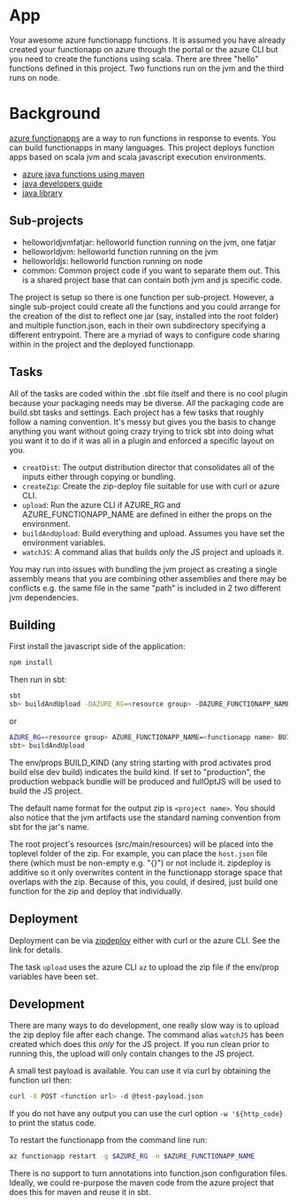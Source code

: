 # App

Your awesome azure functionapp functions. It is assumed you have already created
your functionapp on azure through the portal or the azure CLI but you need to
create the functions using scala. There are three "hello" functions defined in
this project. Two functions run on the jvm and the third runs on node.

# Background

[azure functionapps](https://docs.microsoft.com/en-us/azure/azure-functions/)
are a way to run functions in response to events. You can build functionapps in
many languages. This project deploys function apps based on scala jvm and scala
javascript execution environments.

* [azure java functions using maven](https://docs.microsoft.com/en-us/azure/azure-functions/functions-create-first-java-maven)
* [java developers guide](https://docs.microsoft.com/en-us/azure/azure-functions/functions-reference-java)
* [java library](https://github.com/Azure/azure-functions-java-library)

## Sub-projects

* helloworldjvmfatjar: helloworld function running on the jvm, one fatjar
* helloworldjvm: helloworld function running on the jvm
* helloworldjs: helloworld function running on node
* common: Common project code if you want to separate them out. This is a shared
  project base that can contain both jvm and js specific code.

The project is setup so there is one function per sub-project. However, a single
sub-project could create all the functions and you could arrange for the
creation of the dist to reflect one jar (say, installed into the root folder)
and multiple function.json, each in their own subdirectory specifying a
different entrypoint. There are a myriad of ways to configure code sharing
within in the project and the deployed functionapp.

## Tasks

All of the tasks are coded within the .sbt file itself and there is no cool
plugin because your packaging needs may be diverse. *All* the packaging code are
build.sbt tasks and settings. Each project has a few tasks that roughly follow a
naming convention. It's messy but gives you the basis to change anything you
want without going crazy trying to trick sbt into doing what you want it to do
if it was all in a plugin and enforced a specific layout on you.

* `creatDist`: The output distribution director that consolidates all of the inputs
  either through copying or bundling.
* `createZip`: Create the zip-deploy file suitable for use with curl or azure CLI.
* `upload`: Run the azure CLI if AZURE_RG and AZURE_FUNCTIONAPP_NAME are defined
  in either the props on the environment.
* `buildAndUpload`: Build everything and upload. Assumes you have set the
  environment variables.
* `watchJS`: A command alias that builds *only* the JS project and uploads it.

You may run into issues with bundling the jvm project as creating a single
assembly means that you are combining other assemblies and there may be
conflicts e.g. the same file in the same "path" is included in 2 two different
jvm dependencies.

## Building

First install the javascript side of the application: 

```sh
npm install
```

Then run in sbt:

```sh
sbt
sb> buildAndUpload -DAZURE_RG=<resource group> -DAZURE_FUNCTIONAPP_NAME=<functionapp name> -DBUILD_KIND=prod
```

or 

```sh
AZURE_RG=<resource group> AZURE_FUNCTIONAPP_NAME=<functionapp name> BUILD_KIND=prod sbt
sbt> buildAndUpload
```

The env/props BUILD_KIND (any string starting with prod activates prod build
else dev build) indicates the build kind. If set to "production", the production
webpack bundle will be produced and fullOptJS will be used to build the JS
project.

The default name format for the output zip is `<project name>`. You should also
notice that the jvm artifacts use the standard naming convention from sbt for
the jar's name.

The root project's resources (src/main/resources) will be placed into the
toplevel folder of the zip. For example, you can place the `host.json` file
there (which must be non-empty e.g. "{}") or not include it. zipdeploy is
additive so it only overwrites content in the functionapp storage space that
overlaps with the zip. Because of this, you could, if desired, just build one
function for the zip and deploy that individually.

## Deployment

Deployment can be via
[zipdeploy](https://docs.microsoft.com/en-us/azure/azure-functions/deployment-zip-push)
either with curl or the azure CLI. See the link for details.

The task `upload` uses the azure CLI `az` to upload the zip file if the
env/prop variables have been set.

## Development

There are many ways to do development, one really slow way is to upload the zip
deploy file after each change. The command alias `watchJS` has been created
which does this *only* for the JS project. If you run clean prior to running
this, the upload will only contain changes to the JS project.

A small test payload is available. You can use it via curl by obtaining the function url then:

```sh
curl -X POST <function url> -d @test-payload.json
```

If you do not have any output you can use the curl option `-w '${http_code}` to print the status code.

To restart the functionapp from the command line run:

```sh
az functionapp restart -g $AZURE_RG -n $AZURE_FUNCTIONAPP_NAME
```

There is no support to turn annotations into function.json configuration
files. Ideally, we could re-purpose the maven code from the azure project that
does this for maven and reuse it in sbt.
